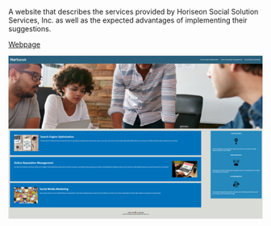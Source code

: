 A website that describes the services provided by Horiseon Social Solution Services, Inc. as well as the expected advantages of implementing their suggestions.

<a href="https://deejerz88.github.io/Challenge-1/">Webpage</a>

<img src="./images/horiseon.png" alt="Horiseon Webpage Screenshot">